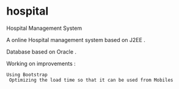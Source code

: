# hospital
Hospital Management System


A online Hospital management system based on J2EE .

Database based on Oracle .

Working on improvements :

    Using Bootstrap
     Optimizing the load time so that it can be used from Mobiles 
